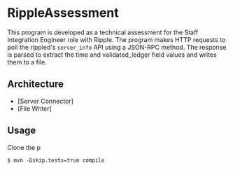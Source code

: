 # RippleAssessment
This program is developed as a technical assessment for the Staff Integration Engineer role with Ripple.
The program makes HTTP requests to poll the rippled's `server_info` API using a JSON-RPC method. 
The response is parsed to extract the time and validated_ledger field values and writes them to a file. 

## Architecture
* [Server Connector]
* [File Writer]

## Usage
Clone the p

```shell
$ mvn -Dskip.tests=true compile
```
